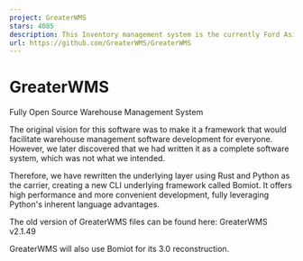 ```yaml
---
project: GreaterWMS
stars: 4085
description: This Inventory management system is the currently Ford Asia Pacific after-sales logistics warehousing supply chain process . After I leave Ford , I start this project . You can share your vacant warehouse space, use it for those in need, and generate income
url: https://github.com/GreaterWMS/GreaterWMS
---
```


GreaterWMS
==========

Fully Open Source Warehouse Management System

The original vision for this software was to make it a framework that would facilitate warehouse management software development for everyone. However, we later discovered that we had written it as a complete software system, which was not what we intended.

Therefore, we have rewritten the underlying layer using Rust and Python as the carrier, creating a new CLI underlying framework called Bomiot. It offers high performance and more convenient development, fully leveraging Python's inherent language advantages.

The old version of GreaterWMS files can be found here: GreaterWMS v2.1.49

GreaterWMS will also use Bomiot for its 3.0 reconstruction.
